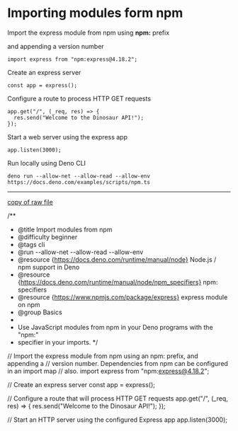 # Importing modules form npm

Import the express module from npm using **npm:** prefix

and appending a version number

`import express from "npm:express@4.18.2";`

Create an express server

`const app = express();`

Configure a route to process HTTP GET requests

```
app.get("/", (_req, res) => {
  res.send("Welcome to the Dinosaur API!");
});
```

Start a web server using the express app

`app.listen(3000);`

Run locally using Deno CLI

`deno run --allow-net --allow-read --allow-env https://docs.deno.com/examples/scripts/npm.ts`


---
[copy of raw file](https://github.com/denoland/docs/blob/main/examples/scripts/npm.ts)

/**
 * @title Import modules from npm
 * @difficulty beginner
 * @tags cli
 * @run --allow-net --allow-read --allow-env <url>
 * @resource {https://docs.deno.com/runtime/manual/node} Node.js / npm support in Deno
 * @resource {https://docs.deno.com/runtime/manual/node/npm_specifiers} npm: specifiers
 * @resource {https://www.npmjs.com/package/express} express module on npm
 * @group Basics
 *
 * Use JavaScript modules from npm in your Deno programs with the "npm:"
 * specifier in your imports.
 */

// Import the express module from npm using an npm: prefix, and appending a
// version number. Dependencies from npm can be configured in an import map
// also.
import express from "npm:express@4.18.2";

// Create an express server
const app = express();

// Configure a route that will process HTTP GET requests
app.get("/", (_req, res) => {
  res.send("Welcome to the Dinosaur API!");
});

// Start an HTTP server using the configured Express app
app.listen(3000);